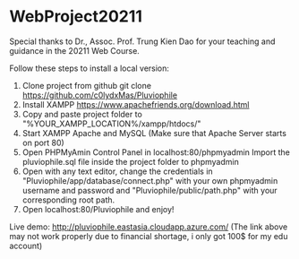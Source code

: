 # WebProject20211
Special thanks to Dr., Assoc. Prof. Trung Kien Dao for your teaching and 
guidance in the 20211 Web Course.

Follow these steps to install a local version:
1. Clone project from github
git clone https://github.com/c0lydxMas/Pluviophile
2. Install XAMPP
https://www.apachefriends.org/download.html
3. Copy and paste project folder to "%YOUR_XAMPP_LOCATION%/xampp/htdocs/"
4. Start XAMPP Apache and MySQL (Make sure that Apache Server starts on port 80)
5. Open PHPMyAmin Control Panel in localhost:80/phpmyadmin
Import the pluviophile.sql file inside the project folder to phpmyadmin
6. Open with any text editor, change the credentials in 
"Pluviophile/app/database/connect.php" with your own phpmyadmin username and password and
"Pluviophile/public/path.php" with your corresponding root path.
7. Open localhost:80/Pluviophile and enjoy!

Live demo: http://pluviophile.eastasia.cloudapp.azure.com/
(The link above may not work properly due to financial shortage, i only got 100$ for my edu account)